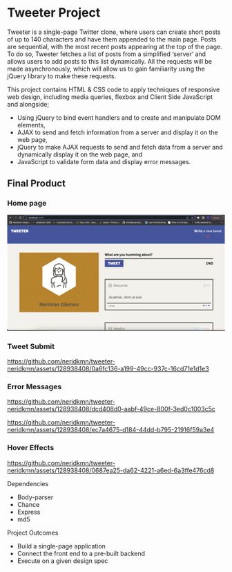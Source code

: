 # Tweeter Project

Tweeter is a single-page Twitter clone, where users can create short posts of up to 140 characters and have them appended to the main page. Posts are sequential, with the most recent posts appearing at the top of the page. To do so, Tweeter fetches a list of posts from a simplified ‘server’ and allows users to add posts to this list dynamically. All the requests will be made asynchronously, which will allow us to gain familiarity using the jQuery library to make these requests.

This project contains HTML & CSS code to apply techniques of responsive web design, including media queries, flexbox and Client Side JavaScript and alongside; 

* Using jQuery to bind event handlers and to create and manipulate DOM elements, 
* AJAX to send and fetch information from a server and display it on the web page, 
* jQuery to make AJAX requests to send and fetch data from a server and dynamically display it on the web page, and
* JavaScript to validate form data and display error messages.

## Final Product 

### Home page
!["home-page"](https://github.com/neridkmn/tweeter-neridkmn/blob/master/docs/home-page.png?raw=true)

### Tweet Submit
https://github.com/neridkmn/tweeter-neridkmn/assets/128938408/0a6fc136-a199-49cc-937c-16cd71e1d1e3

### Error Messages
https://github.com/neridkmn/tweeter-neridkmn/assets/128938408/dcd408d0-aabf-49ce-800f-3ed0c1003c5c

https://github.com/neridkmn/tweeter-neridkmn/assets/128938408/ec7a4675-d184-44dd-b795-21916f59a3e4

### Hover Effects
https://github.com/neridkmn/tweeter-neridkmn/assets/128938408/0687ea25-da62-4221-a6ed-6a3ffe476cd8

Dependencies
* Body-parser
* Chance
* Express
* md5

Project Outcomes
* Build a single-page application
* Connect the front end to a pre-built backend
* Execute on a given design spec






